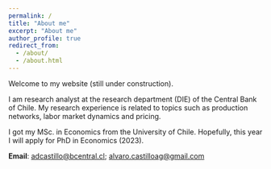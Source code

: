 ```yaml
---
permalink: /
title: "About me"
excerpt: "About me"
author_profile: true
redirect_from: 
  - /about/
  - /about.html
---
```


Welcome to my website (still under construction). 

I am research analyst at the research department (DIE) of the Central Bank of Chile. My research experience is related to topics such as production networks, labor market dynamics and pricing. 

I got my MSc. in Economics from the University of Chile. Hopefully, this year I will apply for PhD in Economics (2023).

<b>Email</b>: adcastillo@bcentral.cl; alvaro.castilloag@gmail.com


